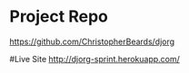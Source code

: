 # Project Repo
https://github.com/ChristopherBeards/djorg

#Live Site
http://djorg-sprint.herokuapp.com/